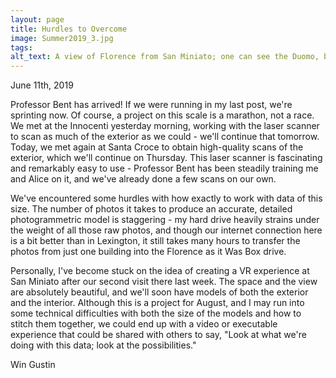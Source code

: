 ```yaml
---
layout: page
title: Hurdles to Overcome
image: Summer2019_3.jpg
tags:
alt_text: A view of Florence from San Miniato; one can see the Duomo, buildings along the river Arno, and the Palazzo Vecchio.
---
```

June 11th, 2019

Professor Bent has arrived! If we were running in my last post, we're sprinting now. Of course, a project on this scale is a marathon, not a race. We met at the Innocenti yesterday morning, working with the laser scanner to scan as much of the exterior as we could - we'll continue that tomorrow. Today, we met again at Santa Croce to obtain high-quality scans of the exterior, which we'll continue on Thursday.<!-- more --> This laser scanner is fascinating and remarkably easy to use - Professor Bent has been steadily training me and Alice on it, and we've already done a few scans on our own.

We've encountered some hurdles with how exactly to work with data of this size. The number of photos it takes to produce an accurate, detailed photogrammetric model is staggering - my hard drive heavily strains under the weight of all those raw photos, and though our internet connection here is a bit better than in Lexington, it still takes many hours to transfer the photos from just one building into the Florence as it Was Box drive.

Personally, I've become stuck on the idea of creating a VR experience at San Miniato after our second visit there last week. The space and the view are absolutely beautiful, and we'll soon have models of both the exterior and the interior. Although this is a project for August, and I may run into some technical difficulties with both the size of the models and how to stitch them together, we could end up with a video or executable experience that could be shared with others to say, "Look at what we're doing with this data; look at the possibilities."

Win Gustin
